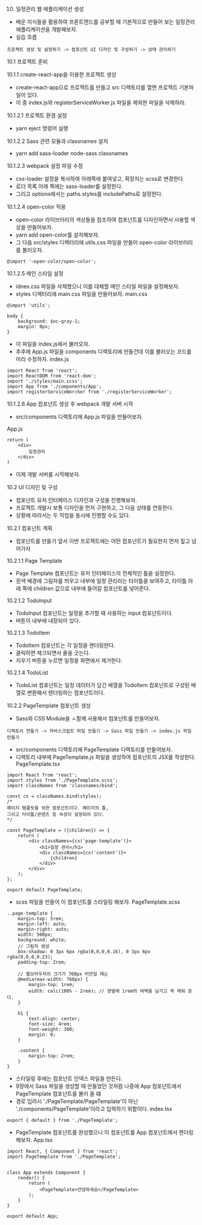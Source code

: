 10. 일정관리 웹 애플리케이션 생성

- 배운 지식들을 활용하여 프론트엔드를 공부할 때 기본적으로 만들어 보는 일정관리 애플리케이션을 개발해보자.
- 실습 흐름
```
프로젝트 생성 및 설정하기 -> 컴포넌트 UI 디자인 및 구성하기 -> 상태 관리하기
```

10.1 프로젝트 준비

10.1.1 create-react-app을 이용한 프로젝트 생성

- create-react-app으로 프로젝트를 만들고 src 디렉토리를 열면 프로젝트 기본파일이 있다.
- 이 중 index.js와 registerServiceWorker.js 파일을 제외한 파일을 삭제하라.

10.1.2.1 프로젝트 환경 설정

- yarn eject 명령어 실행

10.1.2.2 Sass 관련 모듈과 classnames 설치

- yarn add sass-loader node-sass classnames

10.1.2.3 webpack 설정 파일 수정

- css-loader 설정을 복사하여 아래쪽에 붙여넣고, 확장자는 scss로 변경한다.
- 로더 목록 아래 쪽에는 sass-loader를 설정한다.
- 그리고 options에서는 paths.styles를 includePaths로 설정한다.

10.1.2.4 open-color 적용

- open-color 라이브러리의 색상들을 참조하여 컴포넌트를 디자인하면서 사용할 색상을 만들어보자.
- yarn add open-color를 설치해보자.
- 그 다음 src/styles 디렉터리에 utils.css 파일을 만들어 open-color 라이브러리를 불러오자.
```
@import '~open-color/open-color';
```

10.1.2.5 메인 스타일 설정

- idnex.css 파일을 삭제했으니 이를 대체할 메인 스타일 파일을 설정해보자.
- styles 디렉터리에 main.css 파일을 만들어보자.
main.css
```
@import 'utils';

body {
	background: $oc-gray-1;
	margin: 0px;
}
```

- 이 파일을 index.js에서 불러오자.
- 추후에 App.js 파일을 components 디렉토리에 만들건데 이를 불러오는 코드를 미리 수정하자.
index.js
```
import React from 'react';
import ReactDOM from 'react-dom';
import './styles/main.scss';
import App from './components/App';
import registerServiceWorcker from './registerServiceWorker';
```


10.1.2.6 App 컴포넌트 생성 후 webpack 개발 서버 시작

- src/components 디렉토리에 App.js 파일을 만들어보자.

App.js
```
return (
	<div>
		일정관리
	</div>
)
```
- 이제 개발 서버를 시작해보자.



10.2 UI 디자인 및 구성

- 컴포넌트 유저 인터페이스 디자인과 구성을 진행해보자.
- 프로젝트 개발시 보통 디자인을 먼저 구현하고, 그 다음 상태를 연동한다.
- 상황에 따라서는 두 작업을 동시에 진행할 수도 있다.


10.2.1 컴포넌트 계획

- 컴포넌트를 만들기 앞서 이번 프로젝트에는 어떤 컴포넌트가 필요한지 먼저 짚고 넘어가자


10.2.1.1 Page Template

- Page Template 컴포넌트는 유저 인터페이스의 전체적인 틀을 설정한다.
- 흰색 배경에 그림자를 띄우고 내부에 일정 관리라는 타이틀을 보여주고, 타이틀 아래 쪽에 children 값으로 내부에 들어갈 컴포넌트를 넣어준다.

10.2.1.2 TodoInput

- TodoInput 컴포넌트는 일정을 추가할 때 사용하는 input 컴포넌트이다.
- 버튼이 내부에 내장되어 있다.

10.2.1.3 TodoItem

- TodoItem 컴포넌트는 각 일정을 렌더링한다.
- 클릭하면 체크되면서 줄을 긋는다.
- 지우기 버튼을 누르면 일정을 화면에서 제거한다.

10.2.1.4 TodoList

- TodoList 컴포넌트는 일정 데이터가 담긴 배열을 TodoItem 컴포넌트로 구성된 배열로 변환해서 렌더링하는 컴포넌트이다.


10.2.2 PageTemplate 컴포넌트 생성

- Sass와 CSS Module을 ㅅ함께 사용해서 컴포넌트를 만들어보자.
```
디렉토리 만들기 -> 자바스크립트 파일 만들기 -> Sass 파일 만들기 -> index.js 파일 만들기
```
- src/components 디렉토리에 PageTemplate 디렉토리를 만들어보자.
- 디렉토리 내부에 PageTemplate.js 파일을 생성하여 컴포넌트의 JSX를 작성한다.
PageTemplate.tsx
```
import React from 'react';
import styles from './PageTemplate.scss';
import classNames from 'classnames/bind';

const cx = classNames.bind(styles);
/*
페이지 템플릿을 위한 컴포넌트이다. 페이지의 틀,
그리고 타이틀/콘텐츠 등 속성이 설정되어 있다.
*/

const PageTemplate = ({children}) => {
	return (
		<div classNames={cx('page-template')}>
			<h1>일정 관리</h1>
			<div classNames={cx('content')}>
				{children}
			</div>
		</div>
	);
};

export default PageTemplate;
```

- scss 파일을 만들어 이 컴포넌트를 스타일링 해보자.
PageTemplate.scss
```
..page-template {
    margin-top: 5rem;
    margin-left: auto;
    margin-right: auto;
    width: 500px;
    background: white;
    // 그림자 생성
    box-shadow: 0 3px 6px rgba(0,0,0,0.16), 0 3px 6px rgba(0,0,0,0.23);
    padding-top: 2rem;

    // 웹브라우저의 크기가 768px 미만일 때는
    @media(max-width: 768px) {
        margin-top: 1rem;
        width: calc(100% - 2rem); // 양옆에 1rem의 여백을 남기고 꽉 채워 준다.
    }

    h1 {
        text-align: center;
        font-size: 4rem;
        font-weight: 300;
        margin: 0;
    }

    .content {
        margin-top: 2rem;
    }
}
```

- 스타일링 후에는 컴포넌트 인덱스 파일을 만든다.
- 9장에서 Sass 파일을 생성할 때 만들었던 것처럼 나중에 App 컴포넌트에서 PageTemplate 컴포넌트를 불러 올 떄
- 경로 입려시 './PageTemplate/PageTemplate'이 아닌 './components/PageTemplate'이라고 입력하기 위함이다.
index.tsx
```
export { default } from './PageTemplate';
```

- PageTemplate 컴포넌트를 완성했으니 이 컴포넌트를 App 컴포넌트에서 렌더링해보자.
App.tsx
```
import React, { Component } from 'react';
import PageTemplate from './PageTemplate';


class App extends Component {
    render() {
        return (
            <PageTemplate>안녕하세요</PageTemplate>
        );
    }
}

export default App;
```

